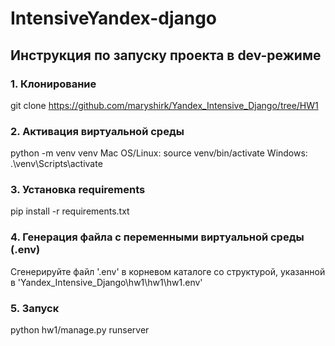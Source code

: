 # IntensiveYandex-django

## Инструкция по запуску проекта в dev-режиме

### 1. Клонирование
git clone https://github.com/maryshirk/Yandex_Intensive_Django/tree/HW1

### 2. Активация виртуальной среды
python -m venv venv
Mac OS/Linux:
source venv/bin/activate
Windows:
.\venv\Scripts\activate

### 3. Установка requirements
pip install -r requirements.txt

### 4. Генерация файла с переменными виртуальной среды (.env)
Сгенерируйте файл '.env' в корневом каталоге со структурой, указанной в 'Yandex_Intensive_Django\hw1\hw1\hw1\.env'

### 5. Запуск
python hw1/manage.py runserver
